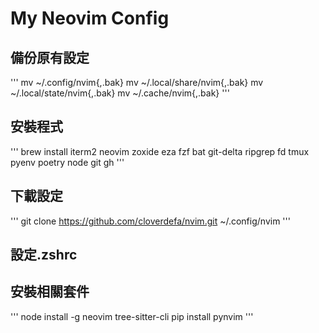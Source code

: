 # My Neovim Config

## 備份原有設定

'''
mv ~/.config/nvim{,.bak}
mv ~/.local/share/nvim{,.bak}
mv ~/.local/state/nvim{,.bak}
mv ~/.cache/nvim{,.bak}
'''

## 安裝程式

'''
brew install iterm2 neovim zoxide eza fzf bat git-delta ripgrep fd tmux pyenv poetry node git gh
'''

## 下載設定

'''
git clone https://github.com/cloverdefa/nvim.git ~/.config/nvim
'''

## 設定.zshrc

## 安裝相關套件

'''
node install -g neovim tree-sitter-cli
pip install pynvim
'''
